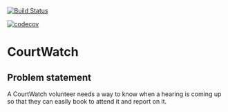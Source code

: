 
[![Build Status](https://travis-ci.org/fac-13/CourtWatch.svg?branch=master)](https://travis-ci.org/fac-13/CourtWatch)

[![codecov](https://codecov.io/gh/fac-13/CourtWatch/branch/master/graph/badge.svg)](https://codecov.io/gh/fac-13/CourtWatch)

# CourtWatch

## Problem statement

A CourtWatch volunteer needs a way to know when a hearing is coming up so that they can easily book to attend it and report on it. 
